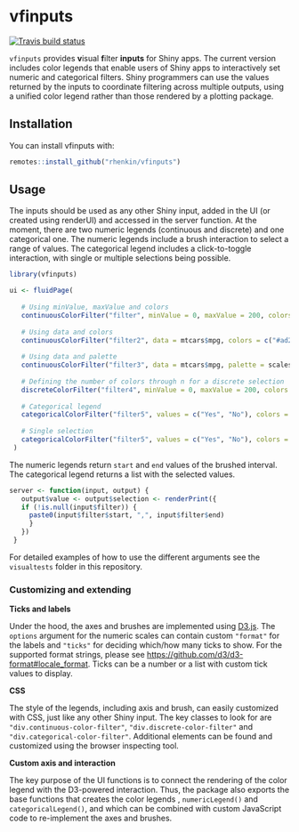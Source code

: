
<!-- README.md is generated from README.Rmd. Please edit that file -->

# vfinputs

<!-- badges: start -->

[![Travis build
status](https://travis-ci.org/rhenkin/vfinputs.svg?branch=main)](https://travis-ci.org/rhenkin/vfinputs)
<!-- badges: end -->

`vfinputs` provides **v**isual **f**ilter **inputs** for Shiny apps. The
current version includes color legends that enable users of Shiny apps
to interactively set numeric and categorical filters. Shiny programmers
can use the values returned by the inputs to coordinate filtering across
multiple outputs, using a unified color legend rather than those
rendered by a plotting package.

## Installation

You can install vfinputs with:

``` r
remotes::install_github("rhenkin/vfinputs")
```

## Usage

The inputs should be used as any other Shiny input, added in the UI (or
created using renderUI) and accessed in the server function. At the
moment, there are two numeric legends (continuous and discrete) and one
categorical one. The numeric legends include a brush interaction to
select a range of values. The categorical legend includes a
click-to-toggle interaction, with single or multiple selections being
possible.

``` r
library(vfinputs)

ui <- fluidPage(
  
   # Using minValue, maxValue and colors
   continuousColorFilter("filter", minValue = 0, maxValue = 200, colors = c("#ad2a2a", "#3f91e8")),
   
   # Using data and colors
   continuousColorFilter("filter2", data = mtcars$mpg, colors = c("#ad2a2a", "#3f91e8")),
   
   # Using data and palette
   continuousColorFilter("filter3", data = mtcars$mpg, palette = scales::viridis_pal())
  
   # Defining the number of colors through n for a discrete selection
   discreteColorFilter("filter4", minValue = 0, maxValue = 200, colors = c("#ad2a2a", "#3f91e8"), n = 5),
   
   # Categorical legend
   categoricalColorFilter("filter5", values = c("Yes", "No"), colors = c("#FF0000", "#FF00FF"))
   
   # Single selection
   categoricalColorFilter("filter5", values = c("Yes", "No"), colors = c("#FF0000", "#FF00FF"), multiple = FALSE)
 )
```

The numeric legends return `start` and `end` values of the brushed
interval. The categorical legend returns a list with the selected
values.

``` r
server <- function(input, output) {
   output$value <- output$selection <- renderPrint({
   if (!is.null(input$filter)) {
     paste0(input$filter$start, ",", input$filter$end)
     }
   })
 }
```

For detailed examples of how to use the different arguments see the
`visualtests` folder in this repository.

### Customizing and extending

**Ticks and labels**

Under the hood, the axes and brushes are implemented using
[D3.js](http://d3js.org). The `options` argument for the numeric scales
can contain custom `"format"` for the labels and `"ticks"` for deciding
which/how many ticks to show. For the supported format strings, please
see <https://github.com/d3/d3-format#locale_format>. Ticks can be a
number or a list with custom tick values to display.

**CSS**

The style of the legends, including axis and brush, can easily
customized with CSS, just like any other Shiny input. The key classes to
look for are `"div.continuous-color-filter"`,
`"div.discrete-color-filter"` and `"div.categorical-color-filter"`.
Additional elements can be found and customized using the browser
inspecting tool.

**Custom axis and interaction**

The key purpose of the UI functions is to connect the rendering of the
color legend with the D3-powered interaction. Thus, the package also
exports the base functions that creates the color legends ,
`numericLegend()` and `categoricalLegend()`, and which can be combined
with custom JavaScript code to re-implement the axes and brushes.
